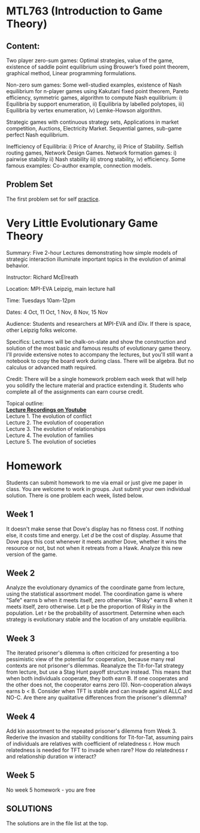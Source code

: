 # MTL763 (Introduction to Game Theory)
## Content:
Two player zero-sum games: Optimal strategies, value of the game, existence of saddle point equilibrium using Brouwer’s fixed point theorem, graphical method, Linear programming formulations.

Non-zero sum games: Some well-studied examples, existence of Nash equilibrium for n-player games using Kakutani fixed point theorem, Pareto efficiency, symmetric games, algorithm to compute Nash equilibrium: i) Equilibria by support enumeration, ii) Equilibria by labelled polytopes, iii) Equilibria by vertex enumeration, iv) Lemke-Howson algorithm.

Strategic games with continuous strategy sets, Applications in market competition, Auctions, Electricity Market.
Sequential games, sub-game perfect Nash equilibrium.

Inefficiency of Equilibria: i) Price of Anarchy, ii) Price of Stability. Selfish routing games, Network Design Games. Network formation games: i) pairwise stability ii) Nash stability iii) strong stability, iv) efficiency. Some famous examples: Co-author example, connection models.

## Problem Set
The first problem set for self [practice](https://github.com/anujksirohi/Evolutionary_Game_Theory/blob/main/Problem-set-1.pdf).

# Very Little Evolutionary Game Theory

Summary: Five 2-hour Lectures demonstrating how simple models of strategic interaction illuminate important topics in the evolution of animal behavior.

Instructor: Richard McElreath

Location: MPI-EVA Leipzig, main lecture hall

Time: Tuesdays 10am-12pm

Dates: 4 Oct, 11 Oct, 1 Nov, 8 Nov, 15 Nov

Audience: Students and researchers at MPI-EVA and iDiv. If there is space, other Leipzig folks welcome.

Specifics: Lectures will be chalk-on-slate and show the construction and solution of the most basic and famous results of evolutionary game theory. I'll provide extensive notes to accompany the lectures, but you'll still want a notebook to copy the board work during class. There will be algebra. But no calculus or advanced math required. 

Credit: There will be a single homework problem each week that will help you solidify the lecture material and practice extending it. Students who complete all of the assignments can earn course credit.

Topical outline:<br>
[**Lecture Recordings on Youtube**](https://www.youtube.com/playlist?list=PLDcUM9US4XdPtHR9OZdjhYKVMv_RR42yk)<br>
Lecture 1. The evolution of conflict<br>
Lecture 2. The evolution of cooperation<br>
Lecture 3. The evolution of relationships<br>
Lecture 4. The evolution of families<br>
Lecture 5. The evolution of societies


# Homework

Students can submit homework to me via email or just give me paper in class. You are welcome to work in groups. Just submit your own individual solution. There is one problem each week, listed below.

## Week 1
It doesn't make sense that Dove's display has no fitness cost. If nothing else, it costs time and energy. Let $d$ be the cost of display. Assume that Dove pays this cost whenever it meets another Dove, whether it wins the resource or not, but not when it retreats from a Hawk. Analyze this new version of the game. 

## Week 2
Analyze the evolutionary dynamics of the coordinate game from lecture, using the statistical assortment model. The coordination game is where "Safe" earns b when it meets itself, zero otherwise. "Risky" earns B when it meets itself, zero otherwise. Let p be the proportion of Risky in the population. Let r be the probability of assortment. Determine when each strategy is evolutionary stable and the location of any unstable equilibria.

## Week 3
The iterated prisoner's dilemma is often criticized for presenting a too pessimistic view of the potential for cooperation, because many real contexts are not prisoner's dilemmas. Reanalyze the Tit-for-Tat strategy from lecture, but use a Stag Hunt payoff structure instead. This means that when both individuals cooperate, they both earn B. If one cooperates and the other does not, the cooperator earns zero (0). Non-cooperation always earns b < B. Consider when TFT is stable and can invade against ALLC and NO-C. Are there any qualitative differences from the prisoner's dilemma?

## Week 4
Add kin assortment to the repeated prisoner's dilemma from Week 3. Rederive the invasion and stability conditions for Tit-for-Tat, assuming pairs of individuals are relatives with coefficient of relatedness r. How much relatedness is needed for TFT to invade when rare? How do relatedness r and relationship duration w interact?

## Week 5
No week 5 homework - you are free

## SOLUTIONS
The solutions are in the file list at the top.
